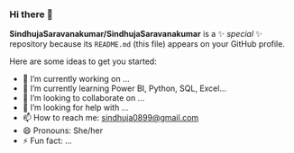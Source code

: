 ### Hi there 👋


**SindhujaSaravanakumar/SindhujaSaravanakumar** is a ✨ _special_ ✨ repository because its `README.md` (this file) appears on your GitHub profile.

Here are some ideas to get you started:

- 🔭 I’m currently working on  ...
- 🌱  I’m currently learning Power BI, Python, SQL, Excel...
- 👯 I’m looking to collaborate on ...
- 🤔 I’m looking for help with ...
- 📫 How to reach me: sindhuja0899@gmail.com
- 😄 Pronouns: She/her
- ⚡ Fun fact: ...

